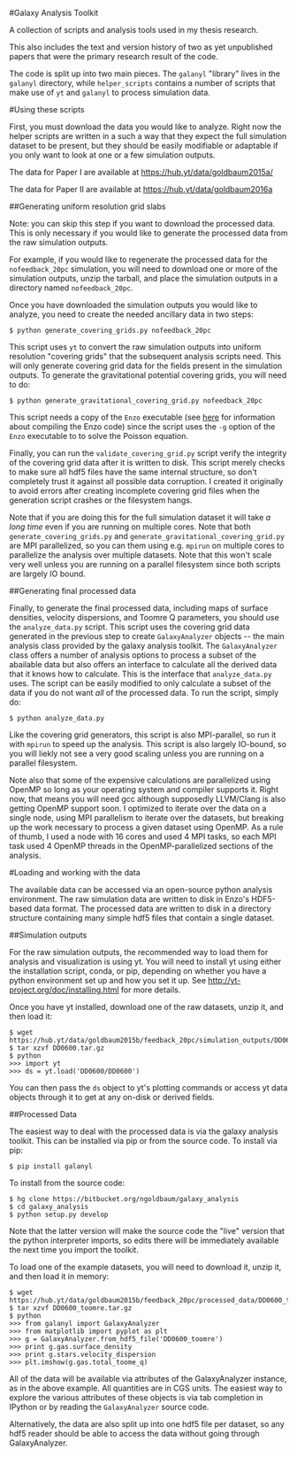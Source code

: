 #Galaxy Analysis Toolkit

A collection of scripts and analysis tools used in my thesis research.

This also includes the text and version history of two as yet unpublished papers
that were the primary research result of the code.

The code is split up into two main pieces. The `galanyl` "library" lives in the
`galanyl` directory, while `helper_scripts` contains a number of scripts that
make use of `yt` and `galanyl` to process simulation data.

#Using these scripts

First, you must download the data you would like to analyze. Right now the
helper scripts are written in a such a way that they expect the full simulation
dataset to be present, but they should be easily modifiable or adaptable if you
only want to look at one or a few simulation outputs.

The data for Paper I are available at https://hub.yt/data/goldbaum2015a/

The data for Paper II are available at https://hub.yt/data/goldbaum2016a

##Generating uniform resolution grid slabs

Note: you can skip this step if you want to download the processed data. This
is only necessary if you would like to generate the processed data from the
raw simulation outputs.

For example, if you would like to regenerate the processed data for the
``nofeedback_20pc`` simulation, you will need to download one or more of
the simulation outputs, unzip the tarball, and place the simulation outputs
in a directory named ``nofeedback_20pc``.

Once you have downloaded the simulation outputs you would like to analyze, you
need to create the needed ancillary data in two steps:

```
$ python generate_covering_grids.py nofeedback_20pc
```

This script uses `yt` to convert the raw simulation outputs into uniform
resolution "covering grids" that the subsequent analysis scripts need. This will
only generate covering grid data for the fields present in the simulation
outputs. To generate the gravitational potential covering grids, you will need
to do:

```
$ python generate_gravitational_covering_grid.py nofeedback_20pc
```

This script needs a copy of the `Enzo` executable (see
[here](https://enzo.readthedocs.org/en/latest/tutorials/building_enzo.html) for
information about compiling the Enzo code) since the script uses the `-g` option
of the `Enzo` executable to to solve the Poisson equation.

Finally, you can run the `validate_covering_grid.py` script verify the integrity
of the covering grid data after it is written to disk. This script merely checks
to make sure all hdf5 files have the same internal structure, so don't
completely trust it against all possible data corruption. I created it
originally to avoid errors after creating incomplete covering grid files when
the generation script crashes or the filesystem hangs.

Note that if you are doing this for the full simulation dataset it will take *a
long time* even if you are running on multiple cores.  Note that both
`generate_covering_grids.py` and `generate_gravitational_covering_grid.py` are
MPI parallelized, so you can them using e.g. `mpirun` on multiple cores to
parallelize the analysis over multiple datasets. Note that this won't scale very
well unless you are running on a parallel filesystem since both scripts are
largely IO bound.

##Generating final processed data

Finally, to generate the final processed data, including maps of surface
densities, velocity dispersions, and Toomre Q parameters, you should use the
`analyze_data.py` script.  This script uses the covering grid data generated
in the previous step to create `GalaxyAnalyzer` objects -- the main analysis
class provided by the galaxy analysis toolkit. The `GalaxyAnalyzer` class offers
a number of analysis options to process a subset of the abailable data but also
offers an interface to calculate all the derived data that it knows how to
calculate. This is the interface that `analyze_data.py` uses. The script can
be easily modified to only calculate a subset of the data if you do not want
*all* of the processed data. To run the script, simply do:

```
$ python analyze_data.py
```

Like the covering grid generators, this script is also MPI-parallel, so run it
with `mpirun` to speed up the analysis. This script is also largely IO-bound, so
you will liekly not see a very good scaling unless you are running on a parallel
filesystem.

Note also that some of the expensive calculations are parallelized using OpenMP
so long as your operating system and compiler supports it. Right now, that means
you will need gcc although supposedly LLVM/Clang is also getting OpenMP support
soon. I optimized to iterate over the data on a single node, using MPI
parallelism to iterate over the datasets, but breaking up the work necessary to
process a given dataset using OpenMP. As a rule of thumb, I used a node with 16
cores and used 4 MPI tasks, so each MPI task used 4 OpenMP threads in the
OpenMP-parallelized sections of the analysis.

#Loading and working with the data

The available data can be accessed via an open-source python analysis
environment. The raw simulation data are written to disk in Enzo's HDF5-based
data format. The processed data are written to disk in a directory structure
containing many simple hdf5 files that contain a single dataset.

##Simulation outputs

For the raw simulation outputs, the recommended way to load them for analysis
and visualization is using yt. You will need to install yt using either the
installation script, conda, or pip, depending on whether you have a python
environment set up and how you set it up. See
http://yt-project.org/doc/installing.html for more details.

Once you have yt installed, download one of the raw datasets, unzip it, and then
load it:

```
$ wget https://hub.yt/data/goldbaum2015b/feedback_20pc/simulation_outputs/DD0600.tar.gz
$ tar xzvf DD0600.tar.gz
$ python
>>> import yt
>>> ds = yt.load('DD0600/DD0600')
```

You can then pass the `ds` object to yt's plotting commands or access yt data
objects through it to get at any on-disk or derived fields.

##Processed Data

The easiest way to deal with the processed data is via the galaxy analysis
toolkit. This can be installed via pip or from the source code. To install via
pip:

    $ pip install galanyl

To install from the source code:

```
$ hg clone https://bitbucket.org/ngoldbaum/galaxy_analysis
$ cd galaxy_analysis
$ python setup.py develop
```

Note that the latter version will make the source code the "live" version that
the python interpreter imports, so edits there will be immediately available
the next time you import the toolkit.

To load one of the example datasets, you will need to download it, unzip it, and
then load it in memory:

```
$ wget https://hub.yt/data/goldbaum2015b/feedback_20pc/processed_data/DD0600_toomre.tar.gz
$ tar xzvf DD0600_toomre.tar.gz
$ python
>>> from galanyl import GalaxyAnalyzer
>>> from matplotlib import pyplot as plt
>>> g = GalaxyAnalyzer.from_hdf5_file('DD0600_toomre')
>>> print g.gas.surface_density
>>> print g.stars.velocity_dispersion
>>> plt.imshow(g.gas.total_toome_q)
```

All of the data will be available via attributes of the GalaxyAnalyzer instance,
as in the above example. All quantities are in CGS units. The easiest way to
explore the various attributes of these objects is via tab completion in IPython
or by reading the `GalaxyAnalyzer` source code.

Alternatively, the data are also split up into one hdf5 file per dataset, so any
hdf5 reader should be able to access the data without going through
GalaxyAnalyzer.
